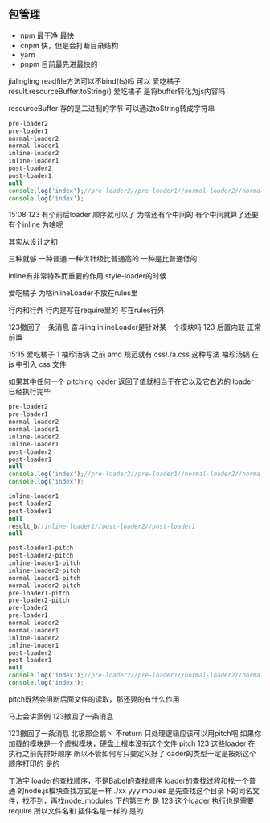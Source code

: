 ## 包管理
- npm 最干净 最快
- cnpm 快，但是会打断目录结构 
- yarn 
- pnpm 目前最先进最快的


jialingling
readfile方法可以不bind(fs)吗 可以
爱吃橘子
result.resourceBuffer.toString() 
爱吃橘子
是将buffer转化为js内容吗 

resourceBuffer 存的是二进制的字节
可以通过toString转成字符串

```js
pre-loader2
pre-loader1
normal-loader2
normal-loader1
inline-loader2
inline-loader1
post-loader2
post-loader1
null
console.log('index');//pre-loader2//pre-loader1//normal-loader2//normal-loader1//inline-loader2//inline-loader1//post-loader2//post-loader1
console.log('index');
```

15:08
123
有个前后loader 顺序就可以了 为啥还有个中间的 有个中间就算了还要有个inline 为啥呢

其实从设计之初

三种就够
一种普通 
一种优针级比普通高的
一种是比普通低的

inline有非常特殊而重要的作用 style-loader的时候

爱吃橘子
为啥inlineLoader不放在rules里 

行内和行外
行内是写在require里的
写在rules行外

123撤回了一条消息
奋斗ing
inlineLoader是针对某一个模块吗 
123
后置内联 正常 前置 


15:15
爱吃橘子
1 
袖珍汤锅
之前 amd 规范就有 css!./a.css 这种写法 
袖珍汤锅
在 js 中引入 css 文件 



如果其中任何一个 pitching loader 返回了值就相当于在它以及它右边的 loader 已经执行完毕

```js
pre-loader2
pre-loader1
normal-loader2
normal-loader1
inline-loader2
inline-loader1
post-loader2
post-loader1
null
console.log('index');//pre-loader2//pre-loader1//normal-loader2//normal-loader1//inline-loader2//inline-loader1//post-loader2//post-loader1
console.log('index');
```

```js
inline-loader1
post-loader2
post-loader1
null
result_b//inline-loader1//post-loader2//post-loader1
null
```

```js
post-loader1-pitch
post-loader2-pitch
inline-loader1-pitch
inline-loader2-pitch
normal-loader1-pitch
normal-loader2-pitch
pre-loader1-pitch
pre-loader2-pitch
pre-loader2
pre-loader1
normal-loader2
normal-loader1
inline-loader2
inline-loader1
post-loader2
post-loader1
null
console.log('index');//pre-loader2//pre-loader1//normal-loader2//normal-loader1//inline-loader2//inline-loader1//post-loader2//post-loader1
console.log('index');
```

pitch既然会阻断后面文件的读取，那还要的有什么作用 

马上会讲案例
123撤回了一条消息



123撤回了一条消息
北极那企鹅丶
不return 只处理逻辑应该可以用pitch吧 
如果你加载的模块是一个虚拟模块，硬盘上根本没有这个文件
pitch
123
这些loader 在执行之前先排好顺序 
所以不管如何写只要定义好了loader的类型一定是按照这个顺序打印的 
是的

丁浩宇
loader的查找顺序，不是Babel的查找顺序 
loader的查找过程和找一个普通 的node.js模块查找方式是一样
./xx
yyy
moules  是先查找这个目录下的同名文件，找不到，再找node_modules 下的第三方 
是
123
这个loader 执行也是需要require  所以文件名和 插件名是一样的 
是的